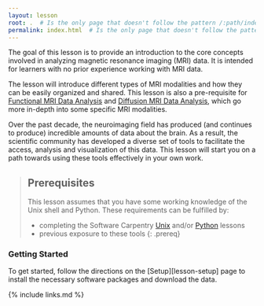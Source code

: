 ```yaml
---
layout: lesson
root: .  # Is the only page that doesn't follow the pattern /:path/index.html
permalink: index.html  # Is the only page that doesn't follow the pattern /:path/index.html
---
```


The goal of this lesson is to provide an introduction to the core concepts involved in analyzing magnetic resonance imaging (MRI) data.
It is intended for learners with no prior experience working with MRI data.

The lesson will introduce different types of MRI modalities and how they can be easily organized and shared. This lesson is also a pre-requisite for [Functional MRI Data Analysis][inc-fmri] and [Diffusion MRI Data Analysis][inc-dmri], which go more in-depth into some specific MRI modalities.

Over the past decade, the neuroimaging field has produced (and continues to produce) incredible amounts of data about the brain. As a result, the scientific community has developed a diverse set of tools to facilitate the access, analysis and visualization of this data. This lesson will start you on a path towards using these tools effectively in your own work.

> ## Prerequisites
> 
> This lesson assumes that you have some working knowledge of the Unix shell and Python.
> These requirements can be fulfilled by:
> - completing the Software Carpentry [Unix][swc-shell] and/or [Python][swc-python] lessons
> - previous exposure to these tools
{: .prereq}

### Getting Started

To get started, follow the directions on the [Setup][lesson-setup] page to install the necessary software packages and download the data.

{% include links.md %}

[swc-python]: https://swcarpentry.github.io/python-novice-inflammation
[swc-shell]: https://swcarpentry.github.io/shell-novice
[inc-fmri]: https://carpentries-incubator.github.io/SDC-BIDS-fMRI
[inc-dmri]: https://carpentries-incubator.github.io/SDC-BIDS-dMRI